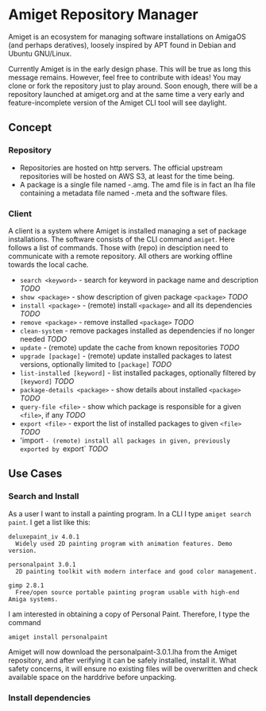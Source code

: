 # Amiget Repository Manager

Amiget is an ecosystem for managing software installations on AmigaOS (and perhaps deratives), loosely inspired by APT found in
Debian and Ubuntu GNU/Linux.

Currently Amiget is in the early design phase. This will be true as long this message remains. However, feel free to contribute with
ideas! You may clone or fork the repository just to play around. Soon enough, there will be a repository launched at amiget.org
and at the same time a very early and feature-incomplete version of the Amiget CLI tool will see daylight.

## Concept

### Repository

* Repositories are hosted on http servers. The official upstream repositories will be hosted on AWS S3, at least for the time being.
* A package is a single file named <filename>-<version>.amg. The amd file is in fact an lha file containing a metadata file named <filename>-<version>.meta and the software files.

### Client

A client is a system where Amiget is installed managing a set of package installations. The software consists of the CLI command `amiget`. Here follows a list of commands. Those with (repo) in desciption need to communicate with a remote repository. All others are working offline towards the local cache.

* `search <keyword>` - search for keyword in package name and description *TODO*
* `show <package>` - show description of given package `<package>` *TODO*
* `install <package>` - (remote) install `<package>` and all its dependencies *TODO*
* `remove <package>` - remove installed `<package>` *TODO*
* `clean-system` - remove packages installed as dependencies if no longer needed *TODO*
* `update` - (remote) update the cache from known repositories *TODO*
* `upgrade [package]` - (remote) update installed packages to latest versions, optionally limited to `[package]` *TODO*
* `list-installed [keyword]` - list installed packages, optionally filtered by `[keyword]` *TODO*
* `package-details <package>` - show details about installed `<package>` *TODO*
* `query-file <file>` - show which package is responsible for a given `<file>`, if any *TODO*
* `export <file>` - export the list of installed packages to given `<file>` *TODO*
* 'import <file>` - (remote) install all packages in given `<file>`, previously exported by `export` *TODO*

## Use Cases

### Search and Install
As a user I want to install a painting program. In a CLI I type `amiget search paint`. I get a list like this:

    deluxepaint_iv 4.0.1
      Widely used 2D painting program with animation features. Demo version.

    personalpaint 3.0.1
      2D painting toolkit with modern interface and good color management.

    gimp 2.8.1
      Free/open source portable painting program usable with high-end Amiga systems.

I am interested in obtaining a copy of Personal Paint. Therefore, I type the command

    amiget install personalpaint

Amiget will now download the personalpaint-3.0.1.lha from the Amiget repository, and after verifying it can be 
safely installed, install it. What safety concerns, it will ensure no existing files will be overwritten and check available
space on the harddrive before unpacking.

### Install dependencies

